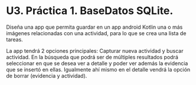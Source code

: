 # U3. Práctica 1. BaseDatos SQLite.

Diseña una app que permita guardar en un app android Kotlin una o más imágenes relacionadas con una actividad, para lo que se crea una lista de tareas.

La app tendrá 2 opciones principales: Capturar nueva actividad y buscar actividad. En la búsqueda que podrá ser de múltiples resultados podrá seleccionar en que se desea ver a detalle y poder ver además la evidencia que se insertó en ellas. Igualmente ahí mismo en el detalle vendrá la opción de borrar (evidencia y actividad).
